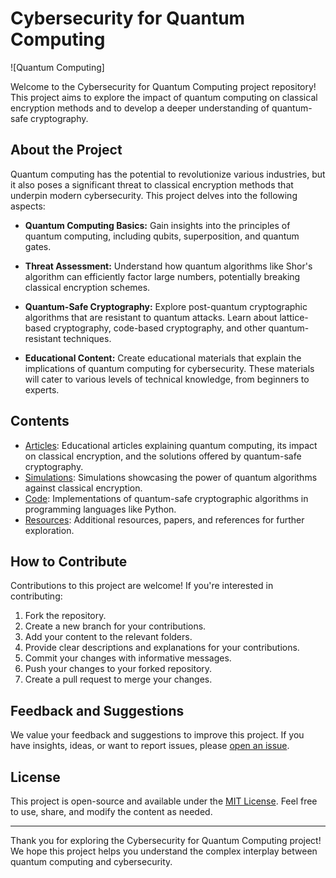 # Cybersecurity for Quantum Computing

![Quantum Computing]

Welcome to the Cybersecurity for Quantum Computing project repository! This project aims to explore the impact of quantum computing on classical encryption methods and to develop a deeper understanding of quantum-safe cryptography.

## About the Project

Quantum computing has the potential to revolutionize various industries, but it also poses a significant threat to classical encryption methods that underpin modern cybersecurity. This project delves into the following aspects:

- **Quantum Computing Basics:** Gain insights into the principles of quantum computing, including qubits, superposition, and quantum gates.

- **Threat Assessment:** Understand how quantum algorithms like Shor's algorithm can efficiently factor large numbers, potentially breaking classical encryption schemes.

- **Quantum-Safe Cryptography:** Explore post-quantum cryptographic algorithms that are resistant to quantum attacks. Learn about lattice-based cryptography, code-based cryptography, and other quantum-resistant techniques.

- **Educational Content:** Create educational materials that explain the implications of quantum computing for cybersecurity. These materials will cater to various levels of technical knowledge, from beginners to experts.

## Contents

- [Articles](articles/): Educational articles explaining quantum computing, its impact on classical encryption, and the solutions offered by quantum-safe cryptography.
- [Simulations](simulations/): Simulations showcasing the power of quantum algorithms against classical encryption.
- [Code](code/): Implementations of quantum-safe cryptographic algorithms in programming languages like Python.
- [Resources](resources/): Additional resources, papers, and references for further exploration.

## How to Contribute

Contributions to this project are welcome! If you're interested in contributing:

1. Fork the repository.
2. Create a new branch for your contributions.
3. Add your content to the relevant folders.
4. Provide clear descriptions and explanations for your contributions.
5. Commit your changes with informative messages.
6. Push your changes to your forked repository.
7. Create a pull request to merge your changes.

## Feedback and Suggestions

We value your feedback and suggestions to improve this project. If you have insights, ideas, or want to report issues, please [open an issue](https://github.com/yourusername/cybersecurity-for-quantum-computing/issues).

## License

This project is open-source and available under the [MIT License](LICENSE). Feel free to use, share, and modify the content as needed.

---

Thank you for exploring the Cybersecurity for Quantum Computing project! We hope this project helps you understand the complex interplay between quantum computing and cybersecurity.

